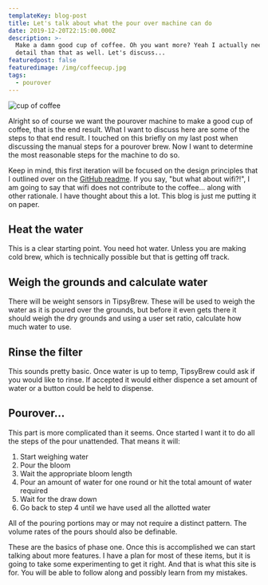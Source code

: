 ```yaml
---
templateKey: blog-post
title: Let's talk about what the pour over machine can do
date: 2019-12-20T22:15:00.000Z
description: >-
  Make a damn good cup of coffee. Oh you want more? Yeah I actually need more
  detail than that as well. Let's discuss...
featuredpost: false
featuredimage: /img/coffeecup.jpg
tags:
  - pourover
---
```

![cup of coffee](/img/coffeecup.jpg)

Alright so of course we want the pourover machine to make a good cup of coffee, that is the end result. What I want to discuss here are some of the steps to that end result. I touched on this briefly on my last post when discussing the manual steps for a pourover brew. Now I want to determine the most reasonable steps for the machine to do so.

Keep in mind, this first iteration will be focused on the design principles that I outlined over on the [GitHub readme](https://github.com/mpboddie/TipsyBrewPourOver). If you say, "but what about wifi?!", I am going to say that wifi does not contribute to the coffee... along with other rationale. I have thought about this a lot. This blog is just me putting it on paper.

## Heat the water
This is a clear starting point. You need hot water. Unless you are making cold brew, which is technically possible but that is getting off track.

## Weigh the grounds and calculate water
There will be weight sensors in TipsyBrew. These will be used to weigh the water as it is poured over the grounds, but before it even gets there it should weigh the dry grounds and using a user set ratio, calculate how much water to use.

## Rinse the filter
This sounds pretty basic. Once water is up to temp, TipsyBrew could ask if you would like to rinse. If accepted it would either dispence a set amount of water or a button could be held to dispense.

## Pourover...
This part is more complicated than it seems. Once started I want it to do all the steps of the pour unattended. That means it will:
1. Start weighing water
2. Pour the bloom
3. Wait the appropriate bloom length
4. Pour an amount of water for one round or hit the total amount of water required
5. Wait for the draw down
6. Go back to step 4 until we have used all the allotted water

All of the pouring portions may or may not require a distinct pattern. The volume rates of the pours should also be definable.

These are the basics of phase one. Once this is accomplished we can start talking about more features. I have a plan for most of these items, but it is going to take some experimenting to get it right. And that is what this site is for. You will be able to follow along and possibly learn from my mistakes.
